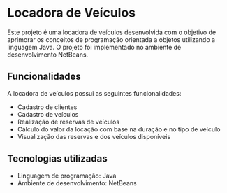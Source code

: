 # Locadora de Veículos

Este projeto é uma locadora de veículos desenvolvida com o objetivo de aprimorar os conceitos de programação orientada a objetos utilizando a linguagem Java. O projeto foi implementado no ambiente de desenvolvimento NetBeans.

## Funcionalidades

A locadora de veículos possui as seguintes funcionalidades:

- Cadastro de clientes
- Cadastro de veículos
- Realização de reservas de veículos
- Cálculo do valor da locação com base na duração e no tipo de veículo
- Visualização das reservas e dos veículos disponíveis

## Tecnologias utilizadas

- Linguagem de programação: Java
- Ambiente de desenvolvimento: NetBeans
